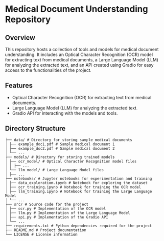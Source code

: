 # Medical Document Understanding Repository

## Overview

This repository hosts a collection of tools and models for medical document understanding. It includes an Optical Character Recognition (OCR) model for extracting text from medical documents, a Large Language Model (LLM) for analyzing the extracted text, and an API created using Gradio for easy access to the functionalities of the project.

## Features

- Optical Character Recognition (OCR) for extracting text from medical documents.
- Large Language Model (LLM) for analyzing the extracted text.
- Gradio API for interacting with the models and tools.

## Directory Structure
```
├── data/ # Directory for storing sample medical documents
│ ├── example_doc1.pdf # Sample medical document 1
│ ├── example_doc2.pdf # Sample medical document 2
│ └── ...
├── models/ # Directory for storing trained models
│ ├── ocr_model/ # Optical Character Recognition model files
│ │ ├── ...
│ └── llm_model/ # Large Language Model files
│ ├── ...
├── notebooks/ # Jupyter notebooks for experimentation and training
│ ├── data_exploration.ipynb # Notebook for exploring the dataset
│ ├── ocr_training.ipynb # Notebook for training the OCR model
│ ├── llm_training.ipynb # Notebook for training the Large Language Model
│ └── ...
├── src/ # Source code for the project
│ ├── ocr.py # Implementation of the OCR model
│ ├── llm.py # Implementation of the Large Language Model
│ ├── api.py # Implementation of the Gradio API
│ └── ...
├── requirements.txt # Python dependencies required for the project
├── README.md # Project documentation
└── LICENSE # License information
```
